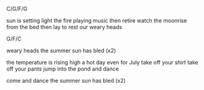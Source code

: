 C/G/F/G

sun is setting light the fire
playing music then retire
watch the moonrise from the bed
then lay to rest our weary heads

G/F/C

weary heads
the summer sun has bled (x2)

the temperature is rising high
a hot day even for July
take off your shirt take off your pants
jump into the pond and dance

come and dance
the summer sun has bled (x2)
